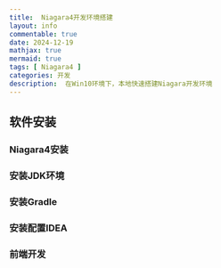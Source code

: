 ```yaml
---
title:  Niagara4开发环境搭建
layout: info
commentable: true
date: 2024-12-19
mathjax: true
mermaid: true
tags: [ Niagara4 ]
categories: 开发
description:  在Win10环境下，本地快速搭建Niagara开发环境
---
```



## 软件安装

### Niagara4安装

### 安装JDK环境

### 安装Gradle

### 安装配置IDEA



### 前端开发















